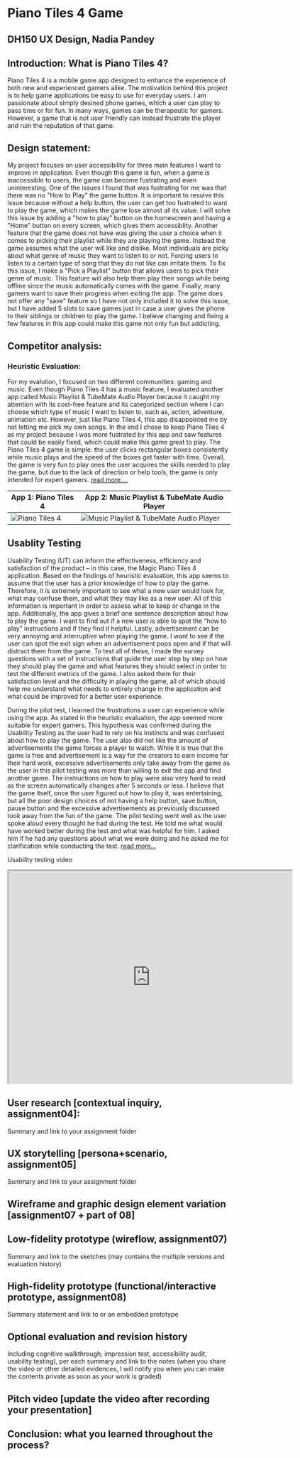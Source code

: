 # Piano Tiles 4 Game 
## DH150 UX Design, Nadia Pandey

## Introduction: What is Piano Tiles 4?
Piano Tiles 4 is a mobile game app designed to enhance the experience of both new and experienced gamers alike. The motivation behind this project is to help game applications be easy to use for everyday users. I am passionate about simply desined phone games, which a user can play to pass time or for fun. In many ways, games can be therapeutic for gamers. However, a game that is not user friendly can instead frustrate the player and ruin the reputation of that game. 

## Design statement: 
My project focuses on user accessibility for three main features I want to improve in application. Even though this game is fun, when a game is inaccessible to users, the game can become fustrating and even uninteresting. One of the issues I found that was fustrating for me was that there was no "How to Play" the game button. It is important to resolve this issue because without a help button, the user can get too fustrated to want to play the game, which makes the game lose almost all its value. I will solve this issue by adding a "how to play" button on the homescreen and having a "Home" button on every screen, which gives them accessiblity. Another feature that the game does not have was giving the user a choice when it comes to picking their playlist while they are playing the game. Instead the game assumes what the user will like and dislike. Most individuals are picky about what genre of music they want to listen to or not. Forcing users to listen to a certain type of song that they do not like can irritate them. To fix this issue, I make a "Pick a Playlist" button that allows users to pick their genre of music. This feature will also help them play their songs while being offline since the music automatically comes with the game. Finally, many gamers want to save their progress when exiting the app. The game does not offer any "save" feature so I have not only included it to solve this issue, but I have added 5 slots to save games just in case a user gives the phone to their siblings or children to play the game. I believe changing and fixing a few features in this app could make this game not only fun but addicting.

## Competitor analysis:
### Heuristic Evaluation: 
For my evalution, I focused on two different communities: gaming and music. Even though Piano Tiles 4 has a music feature, I evaluated another app called Music Playlist & TubeMate Audio Player because it caught my attention with its cost-free feature and its categorized section where I can choose which type of music I want to listen to, such as, action, adventure, animation etc. However, just like Piano Tiles 4, this app disappointed me by not letting me pick my own songs. In the end I chose to keep Piano Tiles 4 as my project because I was more fustrated by this app and saw features that could be easily fixed, which could make this game great to play. The Piano Tiles 4 game is simple: the user clicks rectangular boxes consistently while music plays and the speed of the boxes get faster with time. Overall, the game is very fun to play ones the user acquires the skills needed to play the game, but due to the lack of direction or help tools, the game is only intended for expert gamers. [read more....](https://github.com/pandeynadia/nadia/tree/master/assignment01)

App 1: Piano Tiles 4 | App 2: Music Playlist & TubeMate Audio Player
----------|----------
![Piano Tiles 4](https://user-images.githubusercontent.com/59589242/72331666-6ca04780-366d-11ea-8c6f-9e61256d7d26.png)|![Music Playlist & TubeMate Audio Player](https://user-images.githubusercontent.com/59589242/72332481-f8ff3a00-366e-11ea-80bf-59a8b1344394.png)

## Usablity Testing
Usability Testing (UT) can inform the effectiveness, efficiency and satisfaction of the product – in this case, the Magic Piano Tiles 4 application. Based on the findings of heuristic evaluation, this app seems to assume that the user has a prior knowledge of how to play the game. Therefore, it is extremely important to see what a new user would look for, what may confuse them, and what they may like as a new user. All of this information is important in order to assess what to keep or change in the app. Additionally, the app gives a brief one sentence description about how to play the game. I want to find out if a new user is able to spot the “how to play” instructions and if they find it helpful. Lastly, advertisement can be very annoying and interruptive when playing the game. I want to see if the user can spot the exit sign when an advertisement pops open and if that will distract them from the game. To test all of these, I made the survey questions with a set of instructions that guide the user step by step on how they should play the game and what features they should select in order to test the different metrics of the game. I also asked them for their satisfaction level and the difficulty in playing the game, all of which should help me understand what needs to entirely change in the application and what could be improved for a better user experience.

During the pilot test, I learned the frustrations a user can experience while using the app. As stated in the heuristic evaluation, the app seemed more suitable for expert gamers. This hypothesis was confirmed during the Usability Testing as the user had to rely on his instincts and was confused about how to play the game. The user also did not like the amount of advertisements the game forces a player to watch. While it is true that the game is free and advertisement is a way for the creators to earn income for their hard work, excessive advertisements only take away from the game as the user in this pilot testing was more than willing to exit the app and find another game. The instructions on how to play were also very hard to read as the screen automatically changes after 5 seconds or less. I believe that the game itself, once the user figured out how to play it, was entertaining, but all the poor design choices of not having a help button, save button, pause button and the excessive advertisements as previously discussed took away from the fun of the game. The pilot testing went well as the user spoke aloud every thought he had during the test. He told me what would have worked better during the test and what was helpful for him. I asked him if he had any questions about what we were doing and he asked me for clarification while conducting the test. [read more...](https://github.com/pandeynadia/nadia/tree/master/assignment02)

Usability testing video
  
<iframe src="https://drive.google.com/file/d/1qA_br4APqlevFhHUgeL1-BbHWQROUznY/preview" width="640" height="480"></iframe>
  
  
## User research [contextual inquiry, assignment04]:
Summary and link to your assignment folder

## UX storytelling [persona+scenario, assignment05]
Summary and link to your assignment folder

## Wireframe and graphic design element variation [assignment07 + part of 08]

## Low-fidelity prototype (wireflow, assignment07)
Summary and link to the sketches (may contains the multiple versions and evaluation history)

## High-fidelity prototype (functional/interactive prototype, assignment08)
Summary statement and link to or an embedded prototype

## Optional evaluation and revision history 
Including cognitive walkthrough; impression test, accessibility audit, usability testing), per each summary and link to the notes (when you share the video or other detailed evidences, I will notify you when you can make the contents private as soon as your work is graded)

## Pitch video [update the video after recording your presentation]

## Conclusion: what you learned throughout the process?
